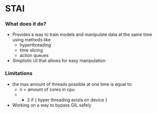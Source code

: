 # STAI
### What does it do?
 - Provides a way to train models and manipulate data at the same time using methods like
    - hyperthreading
    - time slicing
    - action queues
 - Simplistic UI that allows for easy manipulation
### Limitations
  - the max amount of threads possible at one time is equal to:
    - n = amount of cores in cpu
    - * 2 if { hyper threading exists on device }
  - Working on a way to bypass GIL safely
